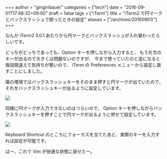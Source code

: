 +++
author = "girigiribauer"
categories = ["tech"]
date = "2016-09-01T17:48:32+09:00"
draft = false
tags = ["iTerm"]
title = "iTerm2 で円マークとバックスラッシュで困ったときの設定"
aliases = ["/archives/20160901/"]
+++

なんか iTerm2 3.0.1 あたりから円マークとバックスラッシュが入れ替わったらしいです。

どっちがどっちであっても、Option キーを押しながら入力すると、
もう片方のキーが出るので大きくは問題ないのですが、
今まで使っていたのと逆になると毎回間違えて気持ちが悪いので、
iTerm の Preferences メニューから設定し直すことにしました。

僕の環境ではバックスラッシュキーをそのまま押すと円マークが出ていたので、
それをバックスラッシュキーが出るように設定しています。

![][1]

同様に円マークが入力できないのはつらいので、
Option キーを押しながらバックスラッシュキーを押すことで円マークが出るように併せて設定しています。

![][2]

Keyboard Shortcut のところにフォーカスを当てたあと、実際のキーを入力すれば設定が可能です。

はー、これで Vim が快適な状態に戻せたー。

 [1]: /img/2016/09/iterm2-backslash1.png
 [2]: /img/2016/09/iterm2-backslash2.png

